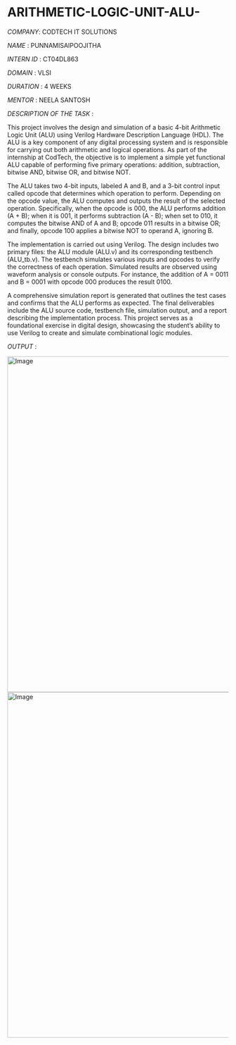 # ARITHMETIC-LOGIC-UNIT-ALU-

*COMPANY*: CODTECH IT SOLUTIONS

*NAME* : PUNNAMISAIPOOJITHA

*INTERN ID* : CT04DL863

*DOMAIN* : VLSI

*DURATION* : 4 WEEKS

*MENTOR* : NEELA SANTOSH

*DESCRIPTION OF THE TASK* :

This project involves the design and simulation of a basic 4-bit Arithmetic Logic Unit (ALU) using Verilog Hardware Description Language (HDL). The ALU is a key component of any digital processing system and is responsible for carrying out both arithmetic and logical operations. As part of the internship at CodTech, the objective is to implement a simple yet functional ALU capable of performing five primary operations: addition, subtraction, bitwise AND, bitwise OR, and bitwise NOT.

The ALU takes two 4-bit inputs, labeled A and B, and a 3-bit control input called opcode that determines which operation to perform. Depending on the opcode value, the ALU computes and outputs the result of the selected operation. Specifically, when the opcode is 000, the ALU performs addition (A + B); when it is 001, it performs subtraction (A - B); when set to 010, it computes the bitwise AND of A and B; opcode 011 results in a bitwise OR; and finally, opcode 100 applies a bitwise NOT to operand A, ignoring B.

The implementation is carried out using Verilog. The design includes two primary files: the ALU module (ALU.v) and its corresponding testbench (ALU_tb.v). The testbench simulates various inputs and opcodes to verify the correctness of each operation. Simulated results are observed using waveform analysis or console outputs. For instance, the addition of A = 0011 and B = 0001 with opcode 000 produces the result 0100.

A comprehensive simulation report is generated that outlines the test cases and confirms that the ALU performs as expected. The final deliverables include the ALU source code, testbench file, simulation output, and a report describing the implementation process. This project serves as a foundational exercise in digital design, showcasing the student’s ability to use Verilog to create and simulate combinational logic modules.


*OUTPUT* :

<img width="763" alt="Image" src="https://github.com/user-attachments/assets/4f78e242-9710-46f2-91b6-d55ba42d22d3" />

<img width="785" alt="Image" src="https://github.com/user-attachments/assets/ec4de111-d7f1-4dff-8636-147e1d9bde17" />
